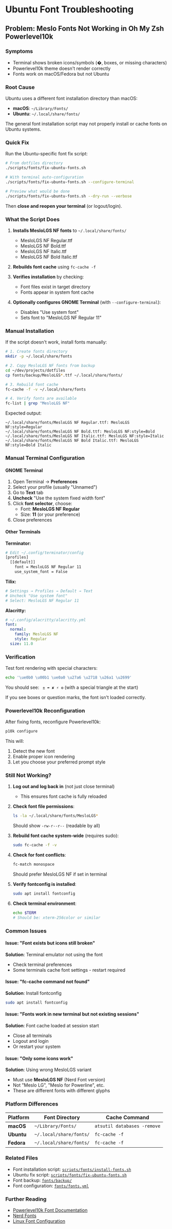 # Ubuntu Font Troubleshooting

## Problem: Meslo Fonts Not Working in Oh My Zsh Powerlevel10k

### Symptoms
- Terminal shows broken icons/symbols (�, boxes, or missing characters)
- Powerlevel10k theme doesn't render correctly
- Fonts work on macOS/Fedora but not Ubuntu

### Root Cause
Ubuntu uses a different font installation directory than macOS:
- **macOS**: `~/Library/Fonts/`
- **Ubuntu**: `~/.local/share/fonts/`

The general font installation script may not properly install or cache fonts on Ubuntu systems.

### Quick Fix

Run the Ubuntu-specific font fix script:

```bash
# From dotfiles directory
./scripts/fonts/fix-ubuntu-fonts.sh

# With terminal auto-configuration
./scripts/fonts/fix-ubuntu-fonts.sh --configure-terminal

# Preview what would be done
./scripts/fonts/fix-ubuntu-fonts.sh --dry-run --verbose
```

Then **close and reopen your terminal** (or logout/login).

### What the Script Does

1. **Installs MesloLGS NF fonts** to `~/.local/share/fonts/`
   - MesloLGS NF Regular.ttf
   - MesloLGS NF Bold.ttf
   - MesloLGS NF Italic.ttf
   - MesloLGS NF Bold Italic.ttf

2. **Rebuilds font cache** using `fc-cache -f`

3. **Verifies installation** by checking:
   - Font files exist in target directory
   - Fonts appear in system font cache

4. **Optionally configures GNOME Terminal** (with `--configure-terminal`):
   - Disables "Use system font"
   - Sets font to "MesloLGS NF Regular 11"

### Manual Installation

If the script doesn't work, install fonts manually:

```bash
# 1. Create fonts directory
mkdir -p ~/.local/share/fonts

# 2. Copy MesloLGS NF fonts from backup
cd ~/dev/projects/dotfiles
cp fonts/backup/MesloLGS*.ttf ~/.local/share/fonts/

# 3. Rebuild font cache
fc-cache -f -v ~/.local/share/fonts

# 4. Verify fonts are available
fc-list | grep "MesloLGS NF"
```

Expected output:
```
~/.local/share/fonts/MesloLGS NF Regular.ttf: MesloLGS NF:style=Regular
~/.local/share/fonts/MesloLGS NF Bold.ttf: MesloLGS NF:style=Bold
~/.local/share/fonts/MesloLGS NF Italic.ttf: MesloLGS NF:style=Italic
~/.local/share/fonts/MesloLGS NF Bold Italic.ttf: MesloLGS NF:style=Bold Italic
```

### Manual Terminal Configuration

#### GNOME Terminal

1. Open Terminal → **Preferences**
2. Select your profile (usually "Unnamed")
3. Go to **Text** tab
4. **Uncheck** "Use the system fixed width font"
5. Click **font selector**, choose:
   - Font: **MesloLGS NF Regular**
   - Size: **11** (or your preference)
6. Close preferences

#### Other Terminals

**Terminator:**
```bash
# Edit ~/.config/terminator/config
[profiles]
  [[default]]
    font = MesloLGS NF Regular 11
    use_system_font = False
```

**Tilix:**
```bash
# Settings → Profiles → Default → Text
# Uncheck "Use system font"
# Select: MesloLGS NF Regular 11
```

**Alacritty:**
```yaml
# ~/.config/alacritty/alacritty.yml
font:
  normal:
    family: MesloLGS NF
    style: Regular
  size: 11.0
```

### Verification

Test font rendering with special characters:

```bash
echo '\ue0b0 \u00b1 \ue0a0 \u27a6 \u2718 \u26a1 \u2699'
```

You should see: ` ± ➦ ✘ ⚡ ⚙` (with a special triangle at the start)

If you see boxes or question marks, the font isn't loaded correctly.

### Powerlevel10k Reconfiguration

After fixing fonts, reconfigure Powerlevel10k:

```bash
p10k configure
```

This will:
1. Detect the new font
2. Enable proper icon rendering
3. Let you choose your preferred prompt style

### Still Not Working?

1. **Log out and log back in** (not just close terminal)
   - This ensures font cache is fully reloaded

2. **Check font file permissions**:
   ```bash
   ls -la ~/.local/share/fonts/MesloLGS*
   ```
   Should show `-rw-r--r--` (readable by all)

3. **Rebuild font cache system-wide** (requires sudo):
   ```bash
   sudo fc-cache -f -v
   ```

4. **Check for font conflicts**:
   ```bash
   fc-match monospace
   ```
   Should prefer MesloLGS NF if set in terminal

5. **Verify fontconfig is installed**:
   ```bash
   sudo apt install fontconfig
   ```

6. **Check terminal environment**:
   ```bash
   echo $TERM
   # Should be: xterm-256color or similar
   ```

### Common Issues

#### Issue: "Font exists but icons still broken"

**Solution**: Terminal emulator not using the font
- Check terminal preferences
- Some terminals cache font settings - restart required

#### Issue: "fc-cache command not found"

**Solution**: Install fontconfig
```bash
sudo apt install fontconfig
```

#### Issue: "Fonts work in new terminal but not existing sessions"

**Solution**: Font cache loaded at session start
- Close all terminals
- Logout and login
- Or restart your system

#### Issue: "Only some icons work"

**Solution**: Using wrong MesloLGS variant
- Must use **MesloLGS NF** (Nerd Font version)
- Not "Meslo LG", "Meslo for Powerline", etc.
- These are different fonts with different glyphs

### Platform Differences

| Platform | Font Directory | Cache Command |
|----------|----------------|---------------|
| **macOS** | `~/Library/Fonts/` | `atsutil databases -remove` |
| **Ubuntu** | `~/.local/share/fonts/` | `fc-cache -f` |
| **Fedora** | `~/.local/share/fonts/` | `fc-cache -f` |

### Related Files

- Font installation script: [`scripts/fonts/install-fonts.sh`](../../scripts/fonts/install-fonts.sh)
- Ubuntu fix script: [`scripts/fonts/fix-ubuntu-fonts.sh`](../../scripts/fonts/fix-ubuntu-fonts.sh)
- Font backup: [`fonts/backup/`](../../fonts/backup/)
- Font configuration: [`fonts/fonts.yml`](../../fonts/fonts.yml)

### Further Reading

- [Powerlevel10k Font Documentation](https://github.com/romkatv/powerlevel10k#fonts)
- [Nerd Fonts](https://www.nerdfonts.com/)
- [Linux Font Configuration](https://www.freedesktop.org/wiki/Software/fontconfig/)
